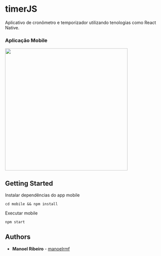 # timerJS
Aplicativo de cronômetro e temporizador utilizando tenologias como React Native.

### Aplicação Mobile
<img src="https://user-images.githubusercontent.com/28743763/80003483-7e2c9300-8497-11ea-863f-c12c89e309cf.gif" 
 height="400px"
/> 


## Getting Started


Instalar dependências do app mobile

```
cd mobile && npm install
```

Executar mobile

```
npm start
```

## Authors

* **Manoel Ribeiro** - [manoelrmf](https://github.com/manoelrmf)
